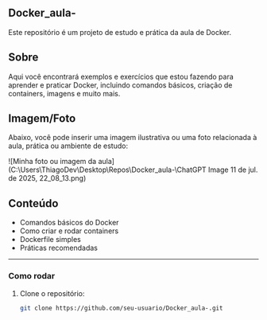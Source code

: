 ## Docker_aula-

Este repositório é um projeto de estudo e prática da aula de Docker.

## Sobre

Aqui você encontrará exemplos e exercícios que estou fazendo para aprender e praticar Docker, incluindo comandos básicos, criação de containers, imagens e muito mais.

## Imagem/Foto

Abaixo, você pode inserir uma imagem ilustrativa ou uma foto relacionada à aula, prática ou ambiente de estudo:

![Minha foto ou imagem da aula](C:\Users\ThiagoDev\Desktop\Repos\Docker_aula-\ChatGPT Image 11 de jul. de 2025, 22_08_13.png)



## Conteúdo

- Comandos básicos do Docker
- Como criar e rodar containers
- Dockerfile simples
- Práticas recomendadas

---

### Como rodar

1. Clone o repositório:
   ```bash
   git clone https://github.com/seu-usuario/Docker_aula-.git
